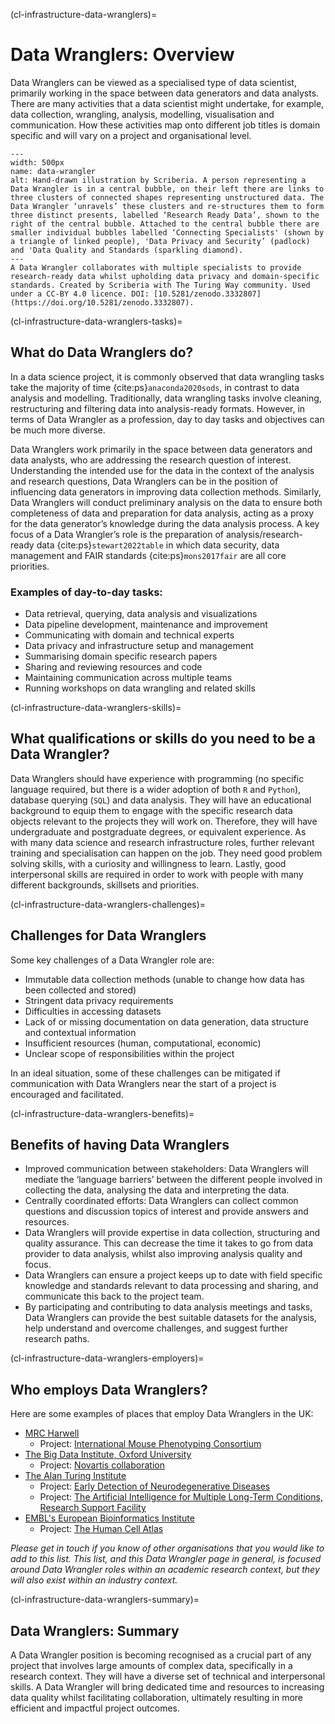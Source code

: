 (cl-infrastructure-data-wranglers)=
# Data Wranglers: Overview

Data Wranglers can be viewed as a specialised type of data scientist, primarily working in the space between data generators and data analysts. There are many activities that a data scientist might undertake, for example, data collection, wrangling, analysis, modelling, visualisation and communication. How these activities map onto different job titles is domain specific and will vary on a project and organisational level.

```{figure} ../../figures/data-wrangler.*
---
width: 500px
name: data-wrangler
alt: Hand-drawn illustration by Scriberia. A person representing a Data Wrangler is in a central bubble, on their left there are links to three clusters of connected shapes representing unstructured data. The Data Wrangler ‘unravels’ these clusters and re-structures them to form three distinct presents, labelled ‘Research Ready Data’, shown to the right of the central bubble. Attached to the central bubble there are smaller individual bubbles labelled ‘Connecting Specialists' (shown by a triangle of linked people), 'Data Privacy and Security’ (padlock) and 'Data Quality and Standards (sparkling diamond).
---
A Data Wrangler collaborates with multiple specialists to provide research-ready data whilst upholding data privacy and domain-specific standards. Created by Scriberia with The Turing Way community. Used under a CC-BY 4.0 licence. DOI: [10.5281/zenodo.3332807](https://doi.org/10.5281/zenodo.3332807).
```

(cl-infrastructure-data-wranglers-tasks)=
## What do Data Wranglers do?

In a data science project, it is commonly observed that data wrangling tasks take the majority of time {cite:ps}`anaconda2020sods`, in contrast to data analysis and modelling. Traditionally, data wrangling tasks involve cleaning, restructuring and filtering data into analysis-ready formats. However, in terms of Data Wrangler as a profession, day to day tasks and objectives can be much more diverse.

Data Wranglers work primarily in the space between data generators and data analysts, who are addressing the research question of interest. Understanding the intended use for the data in the context of the analysis and research questions, Data Wranglers can be in the position of influencing data generators in improving data collection methods. Similarly, Data Wranglers will conduct preliminary analysis on the data to ensure both completeness of data and preparation for data analysis, acting as a proxy for the data generator’s knowledge during the data analysis process. A key focus of a Data Wrangler’s role is the preparation of analysis/research-ready data {cite:ps}`stewart2022table` in which data security, data management and FAIR standards {cite:ps}`mons2017fair` are all core priorities.

### Examples of day-to-day tasks:

* Data retrieval, querying, data analysis and visualizations
* Data pipeline development, maintenance and improvement
* Communicating with domain and technical experts
* Data privacy and infrastructure setup and management
* Summarising domain specific research papers
* Sharing and reviewing resources and code
* Maintaining communication across multiple teams
* Running workshops on data wrangling and related skills

(cl-infrastructure-data-wranglers-skills)=
## What qualifications or skills do you need to be a Data Wrangler?

Data Wranglers should have experience with programming (no specific language required, but there is a wider adoption of both `R` and `Python`), database querying (`SQL`) and data analysis. They will have an educational background to equip them to engage with the specific research data objects relevant to the projects they will work on. Therefore, they will have undergraduate and postgraduate degrees, or equivalent experience. As with many data science and research infrastructure roles, further relevant training and specialisation can happen on the job. They need good problem solving skills, with a curiosity and willingness to learn. Lastly, good interpersonal skills are required in order to work with people with many different backgrounds, skillsets and priorities.

(cl-infrastructure-data-wranglers-challenges)=
## Challenges for Data Wranglers

Some key challenges of a Data Wrangler role are:

* Immutable data collection methods (unable to change how data has been collected and stored)
* Stringent data privacy requirements
* Difficulties in accessing datasets
* Lack of or missing documentation on data generation, data structure and contextual information
* Insufficient resources (human, computational, economic)
* Unclear scope of responsibilities within the project

In an ideal situation, some of these challenges can be mitigated if communication with Data Wranglers near the start of a project is encouraged and facilitated.

(cl-infrastructure-data-wranglers-benefits)=
## Benefits of having Data Wranglers

* Improved communication between stakeholders: Data Wranglers will mediate the ‘language barriers’ between the different people involved in collecting the data, analysing the data and interpreting the data.
* Centrally coordinated efforts: Data Wranglers can collect common questions and discussion topics of interest and provide answers and resources.
* Data Wranglers will provide expertise in data collection, structuring and quality assurance. This can decrease the time it takes to go from data provider to data analysis, whilst also improving analysis quality and focus.
* Data Wranglers can ensure a project keeps up to date with field specific knowledge and standards relevant to data processing and sharing, and communicate this back to the project team.
* By participating and contributing to data analysis meetings and tasks, Data Wranglers can provide the best suitable datasets for the analysis, help understand and overcome challenges, and suggest further research paths.

(cl-infrastructure-data-wranglers-employers)=
## Who employs Data Wranglers?

Here are some examples of places that employ Data Wranglers in the UK:

* [MRC Harwell](https://www.har.mrc.ac.uk/)
  * Project: [International Mouse Phenotyping Consortium](https://www.mousephenotype.org)
* [The Big Data Institute, Oxford University](https://www.bdi.ox.ac.uk/)
  * Project: [Novartis collaboration](https://www.novartis.com/research-development/research-collaborations)
* [The Alan Turing Institute](https://www.turing.ac.uk/)
   * Project: [Early Detection of Neurodegenerative Diseases](https://edon-initiative.org/)
   * Project: [The Artificial Intelligence for Multiple Long-Term Conditions, Research Support Facility](https://www.turing.ac.uk/research/research-projects/ai-multiple-long-term-conditions-research-support-facility)
* [EMBL's European Bioinformatics Institute](https://www.ebi.ac.uk/)
   * Project: [The Human Cell Atlas](https://www.humancellatlas.org/)

_Please get in touch if you know of other organisations that you would like to add to this list. This list, and this Data Wrangler page in general, is focused around Data Wrangler roles within an  academic research context, but they will also exist within an industry context._

(cl-infrastructure-data-wranglers-summary)=
## Data Wranglers: Summary

A Data Wrangler position is becoming recognised as a crucial part of any project that involves large amounts of complex data, specifically in a research context. They will have a diverse set of technical and interpersonal skills. A Data Wrangler will bring dedicated time and resources to increasing data quality whilst facilitating collaboration, ultimately resulting in more efficient and impactful project outcomes.
